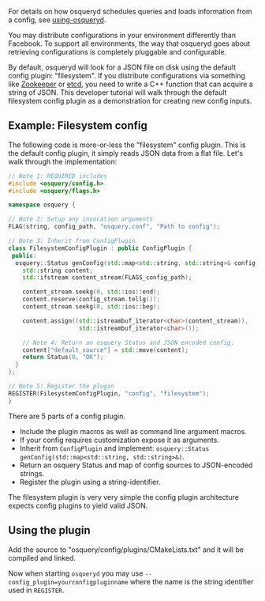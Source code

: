 For details on how osqueryd schedules queries and loads information from a config, see [using-osqueryd](../introduction/using-osqueryd).

You may distribute configurations in your environment differently than Facebook. To support all environments, the way that osqueryd goes about retrieving configurations is completely pluggable and configurable.

By default, osqueryd will look for a JSON file on disk using the default config plugin: "filesystem". If you distribute configurations via something like [Zookeeper](http://zookeeper.apache.org/) or [etcd](https://github.com/coreos/etcd), you need to write a C++ function that can acquire a string of JSON. This developer tutorial will walk through the default filesystem config plugin as a demonstration for creating new config inputs.

## Example: Filesystem config

The following code is more-or-less the "filesystem" config plugin. This is the default config plugin, it simply reads JSON data from a flat file. Let's walk through the implementation:

```cpp
// Note 1: REQUIRED includes
#include <osquery/config.h>
#include <osquery/flags.h>

namespace osquery {

// Note 2: Setup any invocation arguments
FLAG(string, config_path, "osquery.conf", "Path to config");

// Note 3: Inherit from ConfigPlugin
class FilesystemConfigPlugin : public ConfigPlugin {
 public:
  osquery::Status genConfig(std::map<std::string, std::string>& config) {
    std::string content;
    std::ifstream content_stream(FLAGS_config_path);

    content_stream.seekg(0, std::ios::end);
    content.reserve(config_stream.tellg());
    content_stream.seekg(0, std::ios::beg);

    content.assign((std::istreambuf_iterator<char>(content_stream)),
                    std::istreambuf_iterator<char>());

    // Note 4: Return an osquery Status and JSON encoded config.
    content["default_source"] = std::move(content);
    return Status(0, "OK");
  }
};

// Note 5: Register the plugin
REGISTER(FilesystemConfigPlugin, "config", "filesystem");
}
```

There are 5 parts of a config plugin.

- Include the plugin macros as well as command line argument macros.
- If your config requires customization expose it as arguments.
- Inherit from `ConfigPlugin` and implement: `osquery::Status genConfig(std::map<std::string, std::string>&)`.
- Return an osquery Status and map of config sources to JSON-encoded strings.
- Register the plugin using a string-identifier.

The filesystem plugin is very very simple the config plugin architecture expects config plugins to yield valid JSON. 

## Using the plugin

Add the source to "osquery/config/plugins/CMakeLists.txt" and it will be compiled and linked.

Now when starting `osqueryd` you may use `--config_plugin=yourconfigpluginname` where the name is the string identifier used in `REGISTER`.
